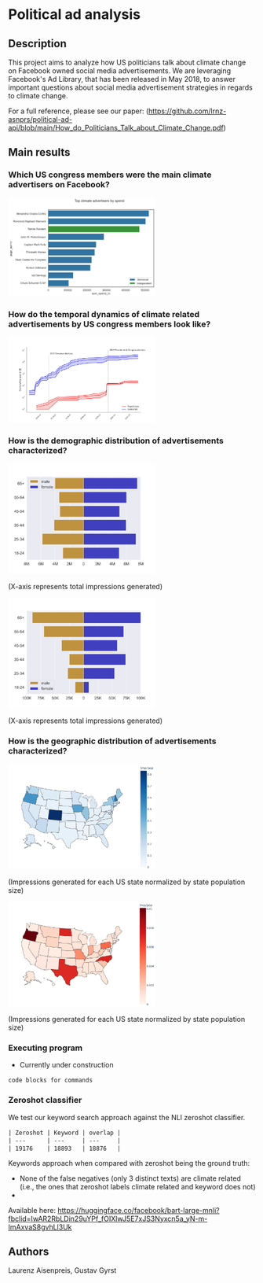 # Political ad analysis

## Description

This project aims to analyze how US politicians talk about climate change on Facebook owned social media advertisements. We are leveraging Facebook's Ad Library, that has been released in May 2018, to answer important questions about social media advertisement strategies in regards to climate change. 

For a full reference, please see our paper: (https://github.com/lrnz-asnprs/political-ad-api/blob/main/How_do_Politicians_Talk_about_Climate_Change.pdf)

## Main results

### Which US congress members were the main climate advertisers on Facebook?

<img
  src="plots/top politicians/top_CLIMATE_advertisers_by_spend.png"
  alt="Alt text"
  title="Politicians according to top spend"
  style="display: inline-block; margin: auto; max-width: 300px">

### How do the temporal dynamics of climate related advertisements by US congress members look like?

<img
  src="plots/time series/climate_both_spend_inclBernie-1.jpg"
  alt="Alt text"
  title="Temporal dynamics of climate ads spending"
  style="display: inline-block; margin: 0 auto; max-width: 300px">

### How is the demographic distribution of advertisements characterized?

<img
  src="plots/demographics/Democrat_climate_ads_demographic_pyramid-1.jpg"
  alt="Alt text"
  title="Democrats demographic distribution"
  style="display: inline-block; margin: 0 auto; max-width: 300px">

(X-axis represents total impressions generated)

<img
  src="plots/demographics/Republican_climate_ads_demographic_pyramid-1.jpg"
  alt="Alt text"
  title="Repuplicans demographic distribution"
  style="display: inline-block; margin: 0 auto; max-width: 300px">
  
(X-axis represents total impressions generated)

### How is the geographic distribution of advertisements characterized?

<img
  src="plots/geographics/Democrat_climate_ads_geographic_distribution_popnormalized-1.jpg"
  alt="Alt text"
  title="Democrats geographic distribution"
  style="display: inline-block; margin: 0 auto; max-width: 300px">
  
(Impressions generated for each US state normalized by state population size)
  
 <img
  src="plots/geographics/Republican_climate_ads_geographic_distribution_popnormalized-1.jpg"
  alt="Alt text"
  title="Republicans geopgrahic distribution"
  style="display: inline-block; margin: 0 auto; max-width: 300px">
  
(Impressions generated for each US state normalized by state population size)

### Executing program

* Currently under construction
```
code blocks for commands
```



### Zeroshot classifier


We test our keyword search approach against the NLI zeroshot classifier.


    | Zeroshot | Keyword | overlap |
    | ---      | ---     | ---     |
    | 19176    | 18893   | 18876   | 



Keywords approach when compared with zeroshot being the ground truth:

+ None of the false negatives (only 3 distinct texts) are climate related (i.e., the ones that zeroshot labels climate related and keyword does not)
+ 


Available here: https://huggingface.co/facebook/bart-large-mnli?fbclid=IwAR2RbLDin29uYPf_fOIXlwJ5E7xJS3Nyxcn5a_yN-m-ImAxvaS8gvhLl3Uk


## Authors

Laurenz Aisenpreis, Gustav Gyrst
